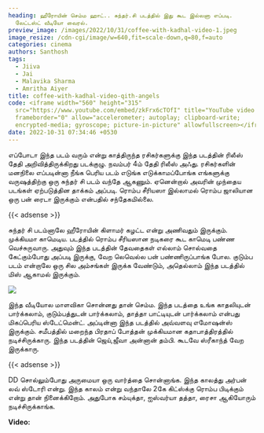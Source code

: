 ```yaml
---
heading: ஹீரோயின் செம்ம ஹாட்.. சுந்தர்.சி படத்தில் இது கூட இல்லனா எப்படி.
  லேட்டஸ்ட் வீடியோ வைரல்.
preview_image: /images/2022/10/31/coffee-with-kadhal-video-1.jpeg
image_resize: /cdn-cgi/image/w=640,fit=scale-down,q=80,f=auto
categories: cinema
authors: Santhosh
tags:
  - Jiiva
  - Jai
  - Malavika Sharma
  - Amritha Aiyer
title: coffee-with-kadhal-video-qith-angels
code: <iframe width="560" height="315"
  src="https://www.youtube.com/embed/zkFrx6cTOfI" title="YouTube video player"
  frameborder="0" allow="accelerometer; autoplay; clipboard-write;
  encrypted-media; gyroscope; picture-in-picture" allowfullscreen></iframe>
date: 2022-10-31 07:34:46 +0530
---
```

எப்போடா இந்த படம் வரும் என்று காத்திருந்த ரசிகர்களுக்கு இந்த படத்தின் ரிலீஸ் தேதி அறிவித்திருக்கிறது படக்குழு. நவம்பர் 4ம் தேதி ரிலீஸ் அஃது. ரசிகர்களின் மனநிலை எப்படின்னா நீங்க பெரிய படம் எடுங்க எடுக்காமப்போங்க எங்களுக்கு வருஷத்திற்கு ஒரு சுந்தர் சி படம் வந்தே ஆகணும். ஏனென்றால் அவரின் முந்தைய படங்கள் ஏற்படுத்தின தாக்கம் அப்படி. ரொம்ப சீரியஸா இல்லாமல் ரொம்ப ஜாலியான ஒரு பன் ரைடா இருக்கும் என்பதில் சந்தேகமில்லை.

{{< adsense >}}

சுந்தர் சி படம்னாலே ஹீரோயின் கிளாமர் கழட்ட என்று அணிவதும் இருக்கும். முக்கியமா காமெடிய. படத்தில் ரொம்ப சீரியஸான நடிகரை கூட காமெடி பண்ண வெச்சுருவாரு. அதுவும் இந்த படத்தின் தேவதைகள் எல்லாம் சொல்வதை கேட்கும்போது அப்படி இருக்கு, வேற லெவெல்ல பன் பண்ணிருப்பாங்க போல. குடும்ப படம் என்றாலே ஒரு சில அம்சங்கள் இருக்க வேண்டும், அதெல்லாம் இந்த படத்தில் மிஸ் ஆகாமல் இருக்கும்.

![](/images/2022/10/31/coffee-with-kadhal-video.jpeg)

இந்த வீடியோல மாளவிகா சொன்னது தான் செம்ம. இந்த படத்தை உங்க காதலியுடன் பார்க்கலாம், குடும்பத்துடன் பார்க்கலாம், தாத்தா பாட்டியுடன் பார்க்கலாம் என்பது மிகப்பெரிய ஸ்டேட்மென்ட். அப்டின்னா இந்த படத்தில் அவ்வளவு எமோஷன்ஸ் இருக்கும். சமீபத்தில் மறைந்த பிரதாப் போத்தன் முக்கியமான கதாபாத்திரத்தில் நடிச்சிருக்காரு. இந்த படத்தின் ஜெய்,ஜீவா அன்னான் தம்பி. கூடவே ஸ்ரீகாந்த் வேற இருக்காரு.

{{< adsense >}}

DD சொல்லும்போது அருமையா ஒரு வார்த்தை சொன்னாங்க. இந்த காலத்து அர்பன் லவ் ஸ்டோரி என்று. இந்த காலம் என்று வந்தாலே 2கே கிட்ஸ்க்கு ரொம்ப பிடிக்கும் என்று தான் நினைக்கிறோம். அதுபோக சம்யுக்தா, ஐஸ்வர்யா தத்தா, ரைசா ஆகியோரும் நடிச்சிருக்காங்க.

**V﻿ideo:**